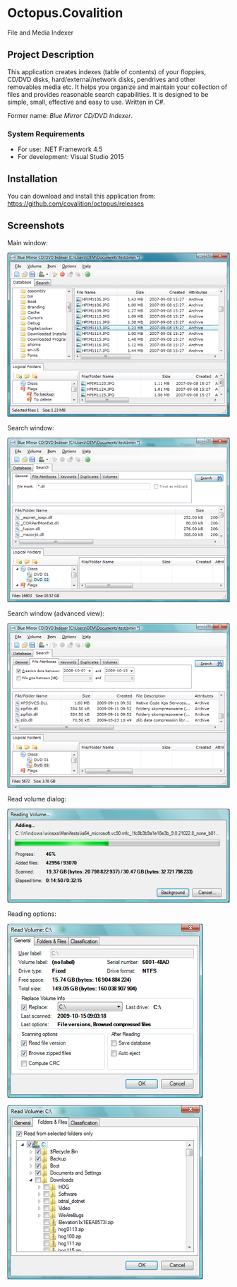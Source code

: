 # Octopus.Covalition
File and Media Indexer

## Project Description ##

This application creates indexes (table of contents) of your floppies, CD/DVD disks, hard/external/network disks, pendrives and other removables media etc. It helps you organize and maintain your collection of files and provides reasonable search capabilities. It is designed to be simple, small, effective and easy to use. Written in C#.

Former name: _Blue Mirror CD/DVD Indexer_.

### System Requirements ###

* For use: .NET Framework 4.5
* For development: Visual Studio 2015

## Installation ##

You can download and install this application from: https://github.com/covalition/octopus/releases

## Screenshots ##

Main window:

![Main window](docs/img/MainWindow.png)

Search window:

![Search window](docs/img/SearchWindow.png)

Search window (advanced view):

![Search window (advanced view)](docs/img/SearchWindow2.png)

Read volume dialog:

![Read volume dialog](docs/img/ReadingVolume2.png)

Reading options:

![Reading options](docs/img/ReadingOptions.png)

![Reading options](docs/img/ReadingOptions2.png)
